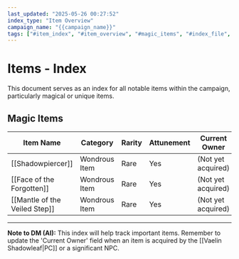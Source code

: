 ```yaml
---
last_updated: "2025-05-26 00:27:52"
index_type: "Item Overview"
campaign_name: "{{campaign_name}}"
tags: ["#item_index", "#item_overview", "#magic_items", "#index_file", "#campaign_data", "#unique_items"] # (NEW/ENHANCED)
---
```

# Items - Index

This document serves as an index for all notable items within the campaign, particularly magical or unique items.

## Magic Items

| Item Name | Category | Rarity | Attunement | Current Owner |
|---|---|---|---|---|
| [[Shadowpiercer]] | Wondrous Item | Rare | Yes | (Not yet acquired) |
| [[Face of the Forgotten]] | Wondrous Item | Rare | Yes | (Not yet acquired) |
| [[Mantle of the Veiled Step]] | Wondrous Item | Rare | Yes | (Not yet acquired) |

---
**Note to DM (AI):** This index will help track important items. Remember to update the 'Current Owner' field when an item is acquired by the [[Vaelin Shadowleaf|PC]] or a significant NPC.